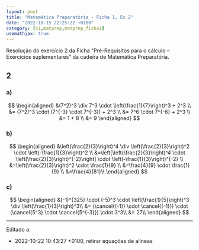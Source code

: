 ```yaml
---
layout: post
title: "Matemática Preparatória - Ficha 1, Ex 2"
date: "2022-10-15 22:25:22 +0100"
category: [s1,matprep,matprep_ficha1]
usemathjax: true
---
```


Resolução do exercício 2 da Ficha
"Pré-Requisitos para o cálculo – Exercícios suplementares" da cadeira de Matemática Preparatória.

## 2

### a)

$$
  \begin{aligned}
  &(7^2)^3 \div 7^3 \cdot \left(\frac{1}{7}\right)^3 + 2^3 \\
  &= (7^2)^3 \cdot (7^{-3} \cdot 7^{-3}) + 2^3 \\
  &= 7^6 \cdot 7^{-6} + 2^3 \\
  &= 1 + 8 \\
  &= 9
  \end{aligned}
$$

### b)

$$
  \begin{aligned}
    &\left(\frac{2}{3}\right)^4 \div \left(\frac{2}{3}\right)^2
    \cdot \left(-\frac{1}{3}\right)^2 \\
    &=\left[\left(\frac{2}{3}\right)^4 \cdot \left(\frac{2}{3}\right)^{-2}\right]
    \cdot \left(-\frac{1}{3}\right)^{-2} \\
    &=\left(\frac{2}{3}\right)^2 \cdot \frac{1}{9} \\
    &=\frac{4}{9} \cdot \frac{1}{9} \\
    &=\frac{4}{81}\\
  \end{aligned}
$$


### c)

$$
  \begin{aligned}
    &(-1)^{325} \cdot (-5)^3 \cdot \left(\frac{1}{5}\right)^3 \div \left(\frac{1}{3}\right)^3\\
    &= (\cancel{(-1)} \cdot \cancel{(-1)}) \cdot (\cancel{5^3} \cdot \cancel{5^{-3}})
    \cdot 3^3\\
    &= 27\\
  \end{aligned}
$$

---

Editado a:
- 2022-10-22 10:43:27 +0100, retirar equações de alíneas
